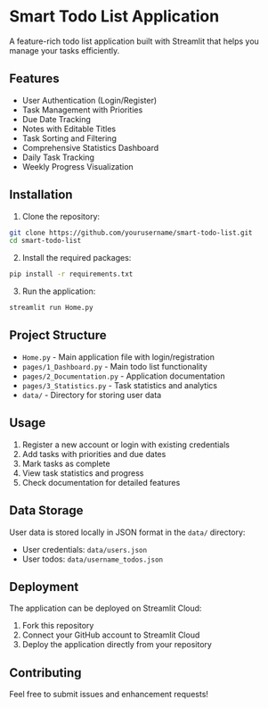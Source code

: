 # Smart Todo List Application

A feature-rich todo list application built with Streamlit that helps you manage your tasks efficiently.

## Features

- User Authentication (Login/Register)
- Task Management with Priorities
- Due Date Tracking
- Notes with Editable Titles
- Task Sorting and Filtering
- Comprehensive Statistics Dashboard
- Daily Task Tracking
- Weekly Progress Visualization

## Installation

1. Clone the repository:
```bash
git clone https://github.com/yourusername/smart-todo-list.git
cd smart-todo-list
```

2. Install the required packages:
```bash
pip install -r requirements.txt
```

3. Run the application:
```bash
streamlit run Home.py
```

## Project Structure

- `Home.py` - Main application file with login/registration
- `pages/1_Dashboard.py` - Main todo list functionality
- `pages/2_Documentation.py` - Application documentation
- `pages/3_Statistics.py` - Task statistics and analytics
- `data/` - Directory for storing user data

## Usage

1. Register a new account or login with existing credentials
2. Add tasks with priorities and due dates
3. Mark tasks as complete
4. View task statistics and progress
5. Check documentation for detailed features

## Data Storage

User data is stored locally in JSON format in the `data/` directory:
- User credentials: `data/users.json`
- User todos: `data/username_todos.json`

## Deployment

The application can be deployed on Streamlit Cloud:
1. Fork this repository
2. Connect your GitHub account to Streamlit Cloud
3. Deploy the application directly from your repository

## Contributing

Feel free to submit issues and enhancement requests! 